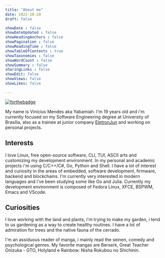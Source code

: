 ```yaml
---
title: "About me"
date: 2022-10-20
draft: false

showDate : false
showDateUpdated : false
showHeadingAnchors : false
showPagination : false
showReadingTime : false
showTableOfContents : true
showTaxonomies : false 
showWordCount : false
showSummary : false
sharingLinks : false
showEdit: false
showViews: false
showLikes: false

---
```

[![forthebadge](https://forthebadge.com/images/badges/powered-by-black-magic.svg)](https://forthebadge.com)

My name is Vinícius Mendes aka Yabamiah. I'm 19 years old and i'm currently focused on my Software Engineering degree at University of Brasilia, also as a trainee at junior company [EletronJun](https://eletronjun.com.br/) and working on personal projects.

## Interests

I love Linux, free open-source software, CLI, TUI, ASCII arts and customizing my development environment. In my personal and academic projects i'm using C/C++/C#, Go, Python and Shell. I have a lot of interest and curiosity in the areas of embedded, software development, firmware, backend and blockchains. I'm currently very interested in modern languages and i've been studying some like Go and Julia. Currently my development environment is composed of Fedora Linux, XFCE, BSPWM, Emacs and VScode.

## Curiosities

I love working with the land and plants, i'm trying to make my garden, i tend to us gardening as a way to create healthy routines. I have a lot of admiration for trees and the native fauna of the cerrado.

I'm an assiduous reader of manga, i mainly read the seinen, comedy and psychological genres. My favorite mangas are Berserk, Great Teacher Onizuka - GTO, Holyland e Rainbow: Nisha Rokubou no Shichinin.
